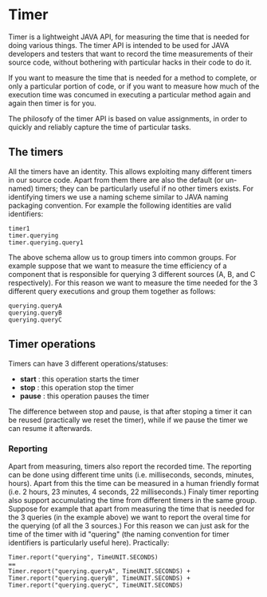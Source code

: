 # Timer

Timer is a lightweight JAVA API, for measuring the time that is needed for doing various things. 
The timer API is intended to be used for JAVA developers and testers that want to record the 
time measurements of their source code, without bothering with particular hacks in their code to do it.

If you want to measure the time that is needed for a method to complete, or only a particular portion of code,
or if you want to measure how much of the execution time was concumed in executing a particular method again and again 
then timer is for you.

The philosofy of the timer API is based on value assignments, in order to quickly and reliably capture the time of particular tasks.

## The timers

All the timers have an identity. This allows exploiting many different timers in our source code. Apart from them there are also 
the default (or un-named) timers; they can be particularly useful if no other timers exists.
For identifying timers we use a naming scheme similar to JAVA naming packaging convention. For example the following identities 
are valid identifiers:
```
timer1
timer.querying
timer.querying.query1
```
The above schema allow us to group timers into common groups. For example suppose that we want to measure the time efficiency 
of a component that is responsible for querying 3 different sources (A, B, and C respectively). For this reason we want to 
measure the time needed for the 3 different query executions and group them together as follows:
```
querying.queryA
querying.queryB
querying.queryC
```

## Timer operations 

Timers can have 3 different operations/statuses:

* **start** : this operation starts the timer 
* **stop** : this operation stop the timer
* **pause** : this operation pauses the timer

The difference between stop and pause, is that after stoping a timer it can be reused (practically we reset the timer), 
while if we pause the timer we can resume it afterwards.

### Reporting

Apart from measuring, timers also report the recorded time. The reporting can be done using different time units 
(i.e. milliseconds, seconds, minutes, hours). Apart from this the time can be measured in a human friendly format 
(i.e. 2 hours, 23 minutes, 4 seconds, 22 milliseconds.)
Finaly timer reporting also support accumulating the time from different timers in the same group. Suppose for example that 
apart from measuring the time that is needed for the 3 queries (in the example above) we want to report the overal time 
for the querying (of all the 3 sources.) For this reason we can just ask for the time of the timer with id "quering" 
(the naming convention for timer identifiers is particularly useful here). Practically:
```
Timer.report("querying", TimeUNIT.SECONDS)
==
Timer.report("querying.queryA", TimeUNIT.SECONDS) + 
Timer.report("querying.queryB", TimeUNIT.SECONDS) + 
Timer.report("querying.queryC", TimeUNIT.SECONDS) 
```
